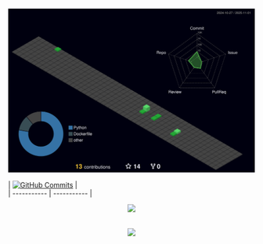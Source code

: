  ![Status](./profile-3d-contrib/profile-night-green.svg)
  

  
 | [![GitHub Commits](http://github-profile-summary-cards.vercel.app/api/cards/productive-time?username=adiliojf&theme=dracula)](https://github.com/vn7n24fzkq/github-profile-summary-cards) |  
 | ----------- | ----------- |


 
  <div align="center" >
<a href="https://skillicons.dev"   >
  <img src="https://skillicons.dev/icons?i=git,java,swift,spring,docker,figma,github,linux,postman,postgres,discord,linkedin,vscode,visualstudio,py,matlab,mysql,heroku,eclipse,cpp,c,r&theme=dark&perline=11" />
</a>
  <br />

  </div>

 
##
   <div align="center" >
     <img src="https://github-profile-trophy.vercel.app/?username=adiliojf&row=1&column=6&theme=dracula&margin-w=15&margin-h=15"/>
  </div>
